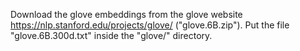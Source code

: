 Download the glove embeddings from the glove website https://nlp.stanford.edu/projects/glove/ ("glove.6B.zip"). Put the file "glove.6B.300d.txt" inside the "glove/" directory.
